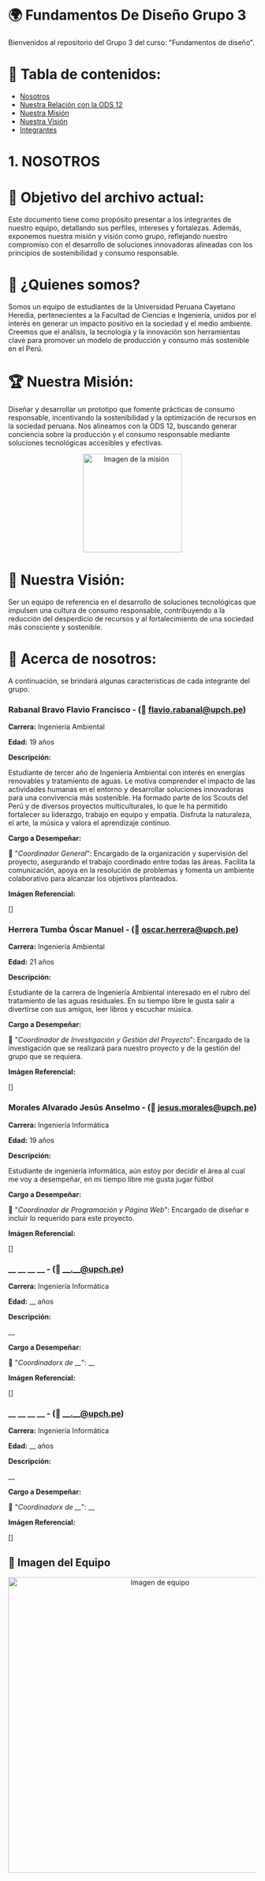 # 🌍 Fundamentos De Diseño Grupo 3
Bienvenidos al repositorio del Grupo 3 del curso: "Fundamentos de diseño".  

# 📖 Tabla de contenidos:
- [Nosotros](#nosotros)  
- [Nuestra Relación con la ODS 12](#nuestra-relación-con-la-ods-12)  
- [Nuestra Misión](#nuestra-misión)  
- [Nuestra Visión](#nuestra-visión)  
- [Integrantes](#acerca-de-nosotros)  

# 1. NOSOTROS  

# 🎯 Objetivo del archivo actual:  
Este documento tiene como propósito presentar a los integrantes de nuestro equipo, detallando sus perfiles, intereses y fortalezas. Además, exponemos nuestra misión y visión como grupo, reflejando nuestro compromiso con el desarrollo de soluciones innovadoras alineadas con los principios de sostenibilidad y consumo responsable.

# 🌟 ¿Quienes somos?  
Somos un equipo de estudiantes de la Universidad Peruana Cayetano Heredia, pertenecientes a la Facultad de Ciencias e Ingeniería, unidos por el interés en generar un impacto positivo en la sociedad y el medio ambiente. Creemos que el análisis, la tecnología y la innovación son herramientas clave para promover un modelo de producción y consumo más sostenible en el Perú.

# 🏆 Nuestra Misión:
Diseñar y desarrollar un prototipo que fomente prácticas de consumo responsable, incentivando la sostenibilidad y la optimización de recursos en la sociedad peruana. Nos alineamos con la ODS 12, buscando generar conciencia sobre la producción y el consumo responsable mediante soluciones tecnológicas accesibles y efectivas.

<p align="center">
  <img src="https://github.com/user-attachments/assets/dd64728b-e13d-4df7-93a8-71ce389130db" alt="Imagen de la misión" width="200">
</p>

# 🚀 Nuestra Visión:
Ser un equipo de referencia en el desarrollo de soluciones tecnológicas que impulsen una cultura de consumo responsable, contribuyendo a la reducción del desperdicio de recursos y al fortalecimiento de una sociedad más consciente y sostenible.

# 🙌 Acerca de nosotros:

A continuación, se brindará algunas caracteristicas de cada integrante del grupo.

### **Rabanal Bravo Flavio Francisco - (📧 flavio.rabanal@upch.pe)**

**Carrera:** Ingeniería Ambiental

**Edad:** 19 años  

**Descripción:** 


Estudiante de tercer año de Ingeniería Ambiental con interés en energías renovables y tratamiento de aguas. Le motiva comprender el impacto de las actividades humanas en el entorno y desarrollar soluciones innovadoras para una convivencia más sostenible. Ha formado parte de los Scouts del Perú y de diversos proyectos multiculturales, lo que le ha permitido fortalecer su liderazgo, trabajo en equipo y empatía. Disfruta la naturaleza, el arte, la música y valora el aprendizaje continuo.

**Cargo a Desempeñar:**


📌 "*Coordinador General*": Encargado de la organización y supervisión del proyecto, asegurando el trabajo coordinado entre todas las áreas. Facilita la comunicación, apoya en la resolución de problemas y fomenta un ambiente colaborativo para alcanzar los objetivos planteados.

**Imágen Referencial:**

[]

### **Herrera Tumba Óscar Manuel - (📧 oscar.herrera@upch.pe)**

**Carrera:** Ingeniería Ambiental

**Edad:** 21 años  

**Descripción:** 


Estudiante de la carrera de Ingeniería Ambiental interesado en el rubro del tratamiento de las aguas residuales. En su tiempo libre le gusta salir a divertirse con sus amigos, leer libros y escuchar música.

**Cargo a Desempeñar:**


📌 "*Coordinador de Investigación y Gestión del Proyecto*": Encargado de la investigación que se realizará para nuestro proyecto y de la gestión del grupo que se requiera.

**Imágen Referencial:**

[]

### **Morales Alvarado Jesús Anselmo - (📧 jesus.morales@upch.pe)**

**Carrera:** Ingeniería Informática

**Edad:** 19 años  

**Descripción:** 


Estudiante de ingeniería informática, aún estoy por decidir el área al cual me voy a desempeñar, en mi tiempo libre me gusta jugar fútbol

**Cargo a Desempeñar:**


📌 "*Coordinador de Programación y Página Web*": Encargado de diseñar e incluir lo requerido para este proyecto.

**Imágen Referencial:**

[]

### **__ __ __ __ - (📧 __.__@upch.pe)**

**Carrera:** Ingeniería Informática

**Edad:** __ años  

**Descripción:** 


__

**Cargo a Desempeñar:**


📌 "*Coordinadorx de __*": __

**Imágen Referencial:**

[]

### **__ __ __ __ - (📧 __.__@upch.pe)**

**Carrera:** Ingeniería Informática

**Edad:** __ años  

**Descripción:** 


__

**Cargo a Desempeñar:**


📌 "*Coordinadorx de __*": __

**Imágen Referencial:**

[]


## 🤝 Imagen del Equipo  
<p align="center">
  <img src="https://github.com/user-attachments/assets/dc2735cc-b476-41eb-b225-048a50ce7f3c" alt="Imagen de equipo" width="600">
</p>
